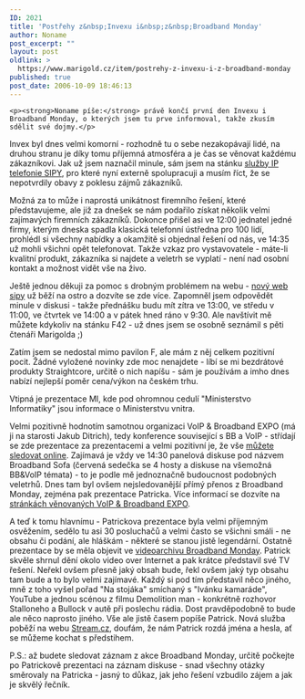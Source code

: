 ```yaml
---
ID: 2021
title: 'Postřehy z&nbsp;Invexu i&nbsp;z&nbsp;Broadband Monday'
author: Noname
post_excerpt: ""
layout: post
oldlink: >
  https://www.marigold.cz/item/postrehy-z-invexu-i-z-broadband-monday
published: true
post_date: 2006-10-09 18:46:13
---
```

	<p><strong>Noname píše:</strong> právě končí první den Invexu i Broadband Monday, o kterých jsem tu prve informoval, takže zkusím sdělit své dojmy.</p>
<p>Invex byl dnes velmi komorní - rozhodně tu o sebe nezakopávají lidé, na druhou stranu je díky tomu příjemná atmosféra a je čas se věnovat každému zákazníkovi. Jak už jsem naznačil minule, sám jsem na stánku <a href="http://sipy.cz">služby IP telefonie SIPY</a>, pro které nyní externě spolupracuji a musím říct, že se nepotvrdily obavy z poklesu zájmů zákazníků.</p>
<p>Možná za to může i naprostá unikátnost firemního řešení, které představujeme, ale již za dnešek se nám podařilo získat několik velmi zajímavých firemních zákazníků. Dokonce přišel asi ve 12:00 jednatel jedné firmy, kterým dneska spadla klasická telefonní ústředna pro 100 lidí, prohlédl si všechny nabídky a okamžitě si objednal řešení od nás, ve 14:35 už mohli všichni opět telefonovat. Takže vzkaz pro vystavovatele - máte-li kvalitní produkt, zákazníka si najdete a veletrh se vyplatí - není nad osobní kontakt a možnost vidět vše na živo.</p>
<p>Ještě jednou děkuji za pomoc s drobným problémem na webu - <a href="http://sipy.cz">nový web sipy</a> už běží na ostro a dozvíte se zde více. Zapomněl jsem odpovědět minule v diskusi - takže přednášku budu mít zítra ve 13:00, ve středu v 11:00, ve čtvrtek ve 14:00 a v pátek hned ráno v 9:30. Ale navštívit mě můžete kdykoliv na stánku F42 - už dnes jsem se osobně seznámil s pěti čtenáři Marigolda ;)</p>
<p>Zatím jsem se nedostal mimo pavilon F, ale mám z něj celkem pozitivní pocit. Žádné vyložené novinky zde moc nenajdete - líbí se mi bezdrátové produkty Straightcore, určitě o nich napíšu - sám je používám a imho dnes nabízí nejlepší poměr cena/výkon na českém trhu.</p>
<p>Vtipná je prezentace MI, kde pod ohromnou cedulí "Ministerstvo Informatiky" jsou informace o Ministerstvu vnitra.</p>
<p>Velmi pozitivně hodnotím samotnou organizaci VoIP &amp; Broadband EXPO (má ji na starosti Jakub Ditrich), tedy konference související s BB a VoIP - střídají se zde prezentace za prezentacemi a velmi pozitivní je, že vše <a href="http://vbe.superhosting.cz/">můžete sledovat online</a>. Zajímavá je vždy ve 14:30 panelová diskuse pod názvem Broadband Sofa (červená sedečka se 4 hosty a diskuse na všemožná BB&amp;VoIP témata) - to je podle mě jednoznačně budoucnost podobných veletrhů. Dnes tam byl ovšem nejsledovanější přímý přenos z Broadband Monday, zejména pak prezentace Patricka. Více informací se dozvíte na <a href="http://www.bvv.cz/i2000/Akce/b-inv.nsf/WWWAllPDocsID/VJEK-6GUJGD?OpenDocument&amp;NAV=1">stránkách věnovaných VoIP &amp; Broadband EXPO</a>.</p>
<p>A teď k tomu hlavnímu - Patrickova prezentace byla velmi příjemným osvěžením, sedělo tu asi 30 posluchačů a velmi často se všichni smáli - ne obsahu či podání, ale hláškám - některé se stanou jistě legendární. Ostatně prezentace by se měla objevit ve <a href="http://www.monday.cz/monday-tv/videoarchiv/">videoarchivu Broadband Monday</a>. Patrick skvěle shrnul dění okolo video over Internet a pak krátce představil své TV řešení. Neřekl ovšem přesně jaký obsah bude, řekl ovšem jaký typ obsahu tam bude a to bylo velmi zajímavé. Každý si pod tím představil něco jiného, mně z toho vyšel pořad "Na stojáka" smíchaný s "Ivánku kamaráde", YouTube a jednou scénou z filmu Demolition man - konkrétně rozhovor Stalloneho a Bullock v autě při poslechu rádia. Dost pravděpodobně to bude ale něco naprosto jiného. Vše ale jistě časem popíše Patrick. Nová služba poběží na webu <a href="http://stream.cz/">Stream.cz</a>, doufám, že nám Patrick rozdá jména a hesla, ať se můžeme kochat s předstihem.</p>
<p>P.S.: až budete sledovat záznam z akce Broadband Monday, určitě počkejte po Patrickově prezentaci na záznam diskuse - snad všechny otázky směrovaly na Patricka - jasný to důkaz, jak jeho řešení vzbudilo zájem a jak je skvělý řečník.</p>